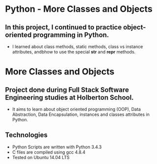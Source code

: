 # Python - More Classes and Objects
## In this project, I continued to practice object-oriented programming in Python. 

- I learned about class methods, static methods, class vs instance attributes, andbhow to use the special __str__ and __repr__ methods.

# More Classes and Objects
## Project done during Full Stack Software Engineering studies at Holberton School. 

- It aims to learn about object oriented programming (OOP), Data Abstraction, Data Encapsulation, instances and classes attributes in Python.

## Technologies
- Python Scripts are written with Python 3.4.3
- C files are compiled using gcc 4.8.4
- Tested on Ubuntu 14.04 LTS
